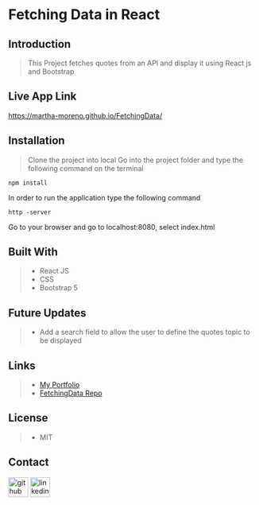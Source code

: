 # **Fetching Data in React**



## Introduction
> This Project fetches quotes from an API and display it using React js and Bootstrap

## Live App Link
https://martha-moreno.github.io/FetchingData/


## Installation
>  Clone the project into local
>  Go into the project folder and type the following command on the terminal
```
npm install
```
In order to run the application type the following command

```
http -server
```
Go to your browser and go to localhost:8080, select index.html

## Built With
>- React JS
>- CSS
>- Bootstrap 5

## Future Updates
>- Add a search field to allow the user to define the quotes topic to be displayed

## Links
>- [My Portfolio](https://martha-moreno.github.io/)
>- [FetchingData Repo](https://github.com/martha-moreno/FetchingData)

## License
>- MIT

## Contact
 [<img src='https://cdn.jsdelivr.net/npm/simple-icons@3.0.1/icons/github.svg' alt='github' height='40'>](https://github.com/martha-moreno/martha-moreno.github.io)  [<img src='https://cdn.jsdelivr.net/npm/simple-icons@3.0.1/icons/linkedin.svg' alt='linkedin' height='40'>](https://www.linkedin.com/in/martha-gissela-moreno/)  



